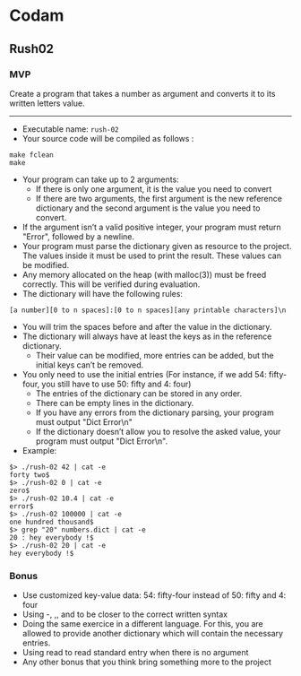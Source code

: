 # Codam
## Rush02

### MVP

Create a program that takes a number as argument and converts it to its written letters value.

---

- Executable name: `rush-02`
- Your source code will be compiled as follows :
```
make fclean
make
```
- Your program can take up to 2 arguments:
	- If there is only one argument, it is the value you need to convert
	- If there are two arguments, the first argument is the new reference dictionary and the second argument is the value you need to convert.
- If the argument isn’t a valid positive integer, your program must return "Error", followed by a newline.
- Your program must parse the dictionary given as resource to the project. The values inside it must be used to print the result. These values can be modified.
- Any memory allocated on the heap (with malloc(3)) must be freed correctly. This will be verified during evaluation.
- The dictionary will have the following rules:

`[a number][0 to n spaces]:[0 to n spaces][any printable characters]\n`
- You will trim the spaces before and after the value in the dictionary.
- The dictionary will always have at least the keys as in the reference dictionary.
	- Their value can be modified, more entries can be added, but the initial keys can’t be removed.
- You only need to use the initial entries (For instance, if we add 54: fifty-four, you still have to use 50: fifty and 4: four)
	- The entries of the dictionary can be stored in any order.
	- There can be empty lines in the dictionary.
	- If you have any errors from the dictionary parsing, your program must output
"Dict Error\n"
	- If the dictionary doesn’t allow you to resolve the asked value, your program
must output "Dict Error\n".
- Example:
```
$> ./rush-02 42 | cat -e
forty two$
$> ./rush-02 0 | cat -e
zero$
$> ./rush-02 10.4 | cat -e
error$
$> ./rush-02 100000 | cat -e
one hundred thousand$
$> grep "20" numbers.dict | cat -e
20 : hey everybody !$
$> ./rush-02 20 | cat -e
hey everybody !$
```
### Bonus
- Use customized key-value data: 54: fifty-four instead of 50: fifty and 4:
four
- Using -, ,, and to be closer to the correct written syntax
- Doing the same exercice in a different language. For this, you are allowed to provide
another dictionary which will contain the necessary entries.
- Using read to read standard entry when there is no argument
- Any other bonus that you think bring something more to the project
